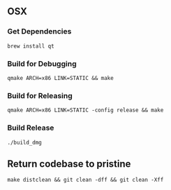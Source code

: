 
## OSX

### Get Dependencies

    brew install qt

### Build for Debugging 

    qmake ARCH=x86 LINK=STATIC && make

### Build for Releasing

    
    qmake ARCH=x86 LINK=STATIC -config release && make

### Build Release

    ./build_dmg

## Return codebase to pristine

    make distclean && git clean -dff && git clean -Xff
